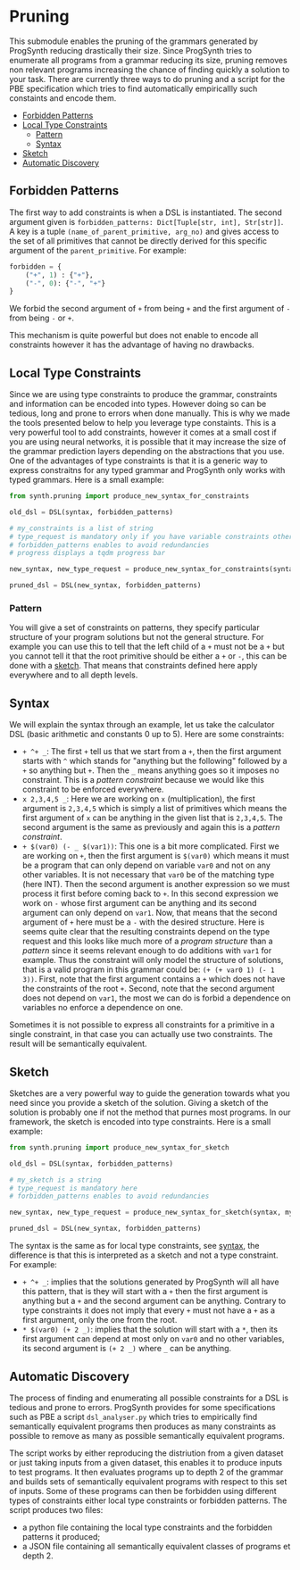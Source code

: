 # Pruning

This submodule enables the pruning of the grammars generated by ProgSynth reducing drastically their size.
Since ProgSynth tries to enumerate all programs from a grammar reducing its size, pruning removes non relevant programs increasing the chance of finding quickly a solution to your task.
There are currently three ways to do pruning and a script for the PBE specification which tries to find automatically empiricallly such constaints and encode them.

<!-- toc -->

- [Forbidden Patterns](#forbidden-patterns)
- [Local Type Constraints](#local-type-constraints)
  - [Pattern](#pattern)
  - [Syntax](#syntax)
- [Sketch](#sketch)
- [Automatic Discovery](#automatic-discovery)

<!-- tocstop -->

## Forbidden Patterns

The first way to add constraints is when a DSL is instantiated. The second argument given is ``forbidden_patterns: Dict[Tuple[str, int], Str[str]]``.
A key is a tuple ``(name_of_parent_primitive, arg_no)`` and gives access to the set of all primitives that cannot be directly derived for this specific argument of the ``parent_primitive``.
For example:

```python
forbidden = { 
    ("+", 1) : {"+"}, 
    ("-", 0): {"-", "+"}
}
```

We forbid the second argument of ``+`` from being ``+`` and the first argument of ``-`` from being ``-`` or ``+``.

This mechanism is quite powerful but does not enable to encode all constraints however it has the advantage of having no drawbacks.

## Local Type Constraints

Since we are using type constraints to produce the grammar, constraints and information can be encoded into types.
However doing so can be tedious, long and prone to errors when done manually.
This is why we made the tools presented below to help you leverage type constaints.
This is a very powerful tool to add constraints, however it comes at a small cost if you are using neural networks, it is possible that it may increase the size of the grammar prediction layers depending on the abstractions that you use.
One of the advantages of type constraints is that it is a generic way to express constraitns for any typed grammar and ProgSynth only works with typed grammars.
Here is a small example:

```python
from synth.pruning import produce_new_syntax_for_constraints

old_dsl = DSL(syntax, forbidden_patterns)

# my_constraints is a list of string
# type_request is mandatory only if you have variable constraints otheriwse it can be anythign and will be returned as is
# forbidden_patterns enables to avoid redundancies
# progress displays a tqdm progress bar

new_syntax, new_type_request = produce_new_syntax_for_constraints(syntax, my_constraints, type_request, forbidden_patterns, progress=False)

pruned_dsl = DSL(new_syntax, forbidden_patterns)
```

### Pattern

You will give a set of constraints on patterns, they specify particular structure of your program solutions but not the general structure.
For example you can use this to tell that the left child of a ``+`` must not be a ``+`` but you cannot tell it that the root primitive should be either a ``+`` or ``-``, this can be done with a [sketch](#sketch).
That means that constraints defined here apply everywhere and to all depth levels.

## Syntax

We will explain the syntax through an example, let us take the calculator DSL (basic arithmetic and constants 0 up to 5).
Here are some constraints:

- ``+ ^+ _``:
     The first ``+`` tell us that we start from a ``+``, then the first argument starts with ``^`` which stands for "anything but the following" followed by a ``+`` so anything but ``+``.
     Then the ``_`` means anything goes so it imposes no constraint.
     This is a *pattern* *constraint* because we would like this constraint to be enforced everywhere.
- ``x 2,3,4,5 _``:
        Here we are working on ``x`` (multiplication), the first argument is ``2,3,4,5`` which is simply a list of primitives which means the first argument of ``x`` can be anything in the given list that is ``2,3,4,5``. The second argument is the same as previously and again this is a *pattern* *constraint*.
- ``+ $(var0) (- _ $(var1))``:
    This one is a bit more complicated.
    First we are working on ``+``, then the first argument is ``$(var0)`` which means it must be a program that can only depend on variable ``var0`` and not on any other variables.
    It is not necessary that ``var0`` be of the matching type (here INT).
    Then the second argument is another expression so we must process it first before coming back to ``+``.
    In this second expression we work on ``-`` whose first argument can be anything and its second argument can only depend on ``var1``.
    Now, that means that the second argument of ``+`` here must be a ``-`` with the desired structure.
    Here is seems quite clear that the resulting constraints depend on the type request and this looks like much more of a *program* *structure* than a *pattern* since it seems relevant enough to do additions with ``var1`` for example.
    Thus the constraint will only model the structure of solutions, that is a valid program in this grammar could be:
    ``(+ (+ var0 1) (- 1 3))``. First, note that the first argument contains a ``+`` which does not have the constraints of the root ``+``. Second, note that the second argument does not depend on ``var1``, the most we can do is forbid a dependence on variables no enforce a dependence on one.

Sometimes it is not possible to express all constraints for a primitive in a single constraint, in that case you can actually use two constraints.
The result will be semantically equivalent.

## Sketch

Sketches are a very powerful way to guide the generation towards what you need since you provide a sketch of the solution.
Giving a sketch of the solution is probably one if not the method that purnes most programs. 
In our framework, the sketch is encoded into type constraints.
Here is a small example:

```python
from synth.pruning import produce_new_syntax_for_sketch

old_dsl = DSL(syntax, forbidden_patterns)

# my_sketch is a string
# type_request is mandatory here
# forbidden_patterns enables to avoid redundancies

new_syntax, new_type_request = produce_new_syntax_for_sketch(syntax, my_sketch, type_request, forbidden_patterns)

pruned_dsl = DSL(new_syntax, forbidden_patterns)
```

The syntax is the same as for local type constraints, see [syntax](#syntax), the difference is that this is interpreted as a sketch and not a type constraint.
For example:

- ``+ ^+ _``:
    implies that the solutions generated by ProgSynth will all have this pattern, that is they will start with a ``+`` then the first argument is anything but a ``+`` and the second argument can be anything.
    Contrary to type constraints it does not imply that every ``+`` must not have a ``+`` as a first argument, only the one from the root.
- ``* $(var0) (+ 2 _)``:
    implies that the solution will start with a ``*``, then its first argument can depend at most only on ``var0`` and no other variables, its second argument is ``(+ 2 _)`` where ``_`` can be anything.

## Automatic Discovery

The process of finding and enumerating all possible constraints for a DSL is tedious and prone to errors.
ProgSynth provides for some specifications such as PBE a script ``dsl_analyser.py`` which tries to empirically find semantically equivalent programs then produces as many constraints as possible to remove as many as possible semantically equivalent programs.

The script works by either reproducing the distriution from a given dataset or just taking inputs from a given dataset, this enables it to produce inputs to test programs.
It then evaluates programs up to depth 2 of the grammar and builds sets of semantically equivalent programs with respect to this set of inputs.
Some of these programs can then be forbidden using different types of constraints either local type constraints or forbidden patterns.
The script produces two files:
- a python file containing the local type constraints and the forbidden patterns it produced;
- a JSON file containing all semantically equivalent classes of programs et depth 2.
